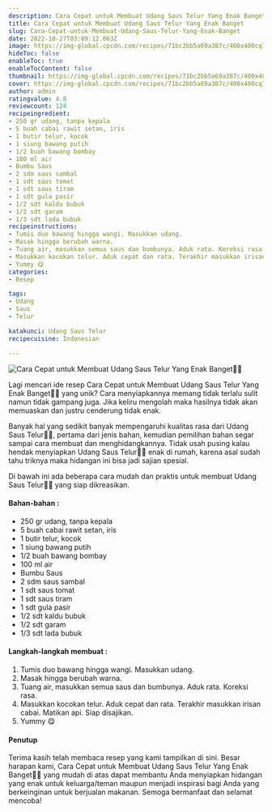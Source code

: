 ```yaml
---
description: Cara Cepat untuk Membuat Udang Saus Telur Yang Enak Banget"
title: Cara Cepat untuk Membuat Udang Saus Telur Yang Enak Banget
slug: Cara-Cepat-untuk-Membuat-Udang-Saus-Telur-Yang-Enak-Banget
date: 2022-10-27T03:09:12.063Z
image: https://img-global.cpcdn.com/recipes/71bc2bb5a69a387c/400x400cq70/photo.jpg
hideToc: false
enableToc: true
enableTocContent: false
thumbnail: https://img-global.cpcdn.com/recipes/71bc2bb5a69a387c/400x400cq70/photo.jpg
cover: https://img-global.cpcdn.com/recipes/71bc2bb5a69a387c/400x400cq70/photo.jpg
author: admin
ratingvalue: 4.8
reviewcount: 124
recipeingredient:
- 250 gr udang, tanpa kepala
- 5 buah cabai rawit setan, iris
- 1 butir telur, kocok
- 1 siung bawang putih
- 1/2 buah bawang bombay
- 100 ml air
- Bumbu Saus
- 2 sdm saus sambal
- 1 sdt saus tomat
- 1 sdt saus tiram
- 1 sdt gula pasir
- 1/2 sdt kaldu bubuk
- 1/2 sdt garam
- 1/3 sdt lada bubuk
recipeinstructions:
- Tumis duo bawang hingga wangi. Masukkan udang.
- Masak hingga berubah warna.
- Tuang air, masukkan semua saus dan bumbunya. Aduk rata. Koreksi rasa.
- Masukkan kocokan telur. Aduk cepat dan rata. Terakhir masukkan irisan cabai. Matikan api. Siap disajikan.
- Yummy 😋
categories:
- Resep

tags:
- Udang
- Saus
- Telur

katakunci: Udang Saus Telur
recipecuisine: Indonesian

---
```


![Cara Cepat untuk Membuat Udang Saus Telur Yang Enak Banget👩‍🍳](https://img-global.cpcdn.com/recipes/71bc2bb5a69a387c/400x400cq70/photo.jpg)

Lagi mencari ide resep Cara Cepat untuk Membuat Udang Saus Telur Yang Enak Banget👩‍🍳 yang unik? Cara menyiapkannya memang tidak terlalu sulit namun tidak gampang juga. Jika keliru mengolah maka hasilnya tidak akan memuaskan dan justru cenderung tidak enak.

Banyak hal yang sedikit banyak mempengaruhi kualitas rasa dari Udang Saus Telur👩‍🍳, pertama dari jenis bahan, kemudian pemilihan bahan segar sampai cara membuat dan menghidangkannya. Tidak usah pusing kalau hendak menyiapkan Udang Saus Telur👩‍🍳 enak di rumah, karena asal sudah tahu triknya maka hidangan ini bisa jadi sajian spesial.

Di bawah ini ada beberapa cara mudah dan praktis untuk membuat Udang Saus Telur👩‍🍳 yang siap dikreasikan.

<!--inarticleads1-->

#### Bahan-bahan :

- 250 gr udang, tanpa kepala
- 5 buah cabai rawit setan, iris
- 1 butir telur, kocok
- 1 siung bawang putih
- 1/2 buah bawang bombay
- 100 ml air
- Bumbu Saus
- 2 sdm saus sambal
- 1 sdt saus tomat
- 1 sdt saus tiram
- 1 sdt gula pasir
- 1/2 sdt kaldu bubuk
- 1/2 sdt garam
- 1/3 sdt lada bubuk

<!--inarticleads2-->

#### Langkah-langkah membuat :

1. Tumis duo bawang hingga wangi. Masukkan udang.
1. Masak hingga berubah warna.
1. Tuang air, masukkan semua saus dan bumbunya. Aduk rata. Koreksi rasa.
1. Masukkan kocokan telur. Aduk cepat dan rata. Terakhir masukkan irisan cabai. Matikan api. Siap disajikan.
1. Yummy 😋

#### Penutup

Terima kasih telah membaca resep yang kami tampilkan di sini. Besar harapan kami, Cara Cepat untuk Membuat Udang Saus Telur Yang Enak Banget👩‍🍳 yang mudah di atas dapat membantu Anda menyiapkan hidangan yang enak untuk keluarga/teman maupun menjadi inspirasi bagi Anda yang berkeinginan untuk berjualan makanan. Semoga bermanfaat dan selamat mencoba!